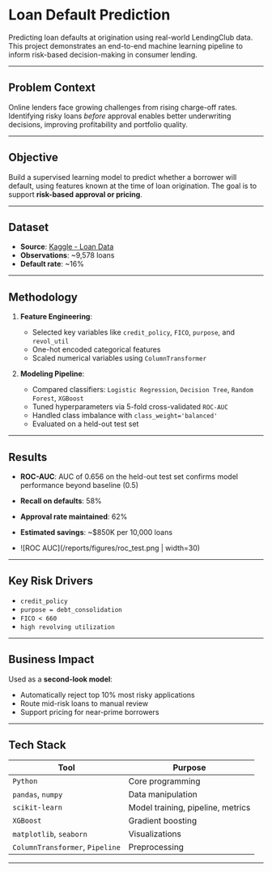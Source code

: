 # Loan Default Prediction

Predicting loan defaults at origination using real-world LendingClub data. This project demonstrates an end-to-end machine learning pipeline to inform risk-based decision-making in consumer lending.

---

## Problem Context

Online lenders face growing challenges from rising charge-off rates. Identifying risky loans *before* approval enables better underwriting decisions, improving profitability and portfolio quality.

---

## Objective

Build a supervised learning model to predict whether a borrower will default, using features known at the time of loan origination. The goal is to support **risk-based approval or pricing**.

---

## Dataset

- **Source**: [Kaggle - Loan Data](https://www.kaggle.com/datasets/itssuru/loan-data)
- **Observations**: ~9,578 loans
- **Default rate**: ~16%

---

## Methodology

1. **Feature Engineering**:
   - Selected key variables like `credit_policy`, `FICO`, `purpose`, and `revol_util`
   - One-hot encoded categorical features
   - Scaled numerical variables using `ColumnTransformer`

2. **Modeling Pipeline**:
   - Compared classifiers: `Logistic Regression`, `Decision Tree`, `Random Forest`, `XGBoost`
   - Tuned hyperparameters via 5-fold cross-validated `ROC-AUC`
   - Handled class imbalance with `class_weight='balanced'`
   - Evaluated on a held-out test set

---

## Results

- **ROC-AUC**: AUC of 0.656 on the held-out test set confirms model performance beyond baseline (0.5)
- **Recall on defaults**: 58%
- **Approval rate maintained**: 62%
- **Estimated savings**: ~$850K per 10,000 loans

- ![ROC AUC](/reports/figures/roc_test.png | width=30)

---

## Key Risk Drivers

- `credit_policy`
- `purpose = debt_consolidation`
- `FICO < 660`
- `high revolving utilization`

---

## Business Impact

Used as a **second-look model**:
- Automatically reject top 10% most risky applications
- Route mid-risk loans to manual review
- Support pricing for near-prime borrowers

---

## Tech Stack

| Tool | Purpose |
|------|---------|
| `Python` | Core programming |
| `pandas`, `numpy` | Data manipulation |
| `scikit-learn` | Model training, pipeline, metrics |
| `XGBoost` | Gradient boosting |
| `matplotlib`, `seaborn` | Visualizations |
| `ColumnTransformer`, `Pipeline` | Preprocessing |

---
